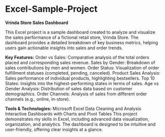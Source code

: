 # Excel-Sample-Project
**Vrinda Store Sales Dashboard**

This Excel project is a sample dashboard created to analyze and visualize the sales performance of a fictional retail store, Vrinda Store. The dashboard provides a detailed breakdown of key business metrics, helping users gain actionable insights into sales and order trends.

**Key Features:**
Order vs Sales: Comparative analysis of the total orders placed and corresponding sales revenue.
Sales by Gender: Breakdown of sales contributions by men and women.
Order Status: Visualization of order fulfillment statuses (completed, pending, canceled).
Product Sales Analysis: Sales performance of individual products, highlighting bestsellers.
Top 10 States: Insights into the highest-performing states in terms of sales.
Age vs Gender Analysis: Distribution of sales data based on customer demographics.
Order Channels: Analysis of sales from different order channels (e.g., online, in-store).

**Tools & Technologies:**
Microsoft Excel
Data Cleaning and Analysis
Interactive Dashboards with Charts and Pivot Tables
This project demonstrates my skills in Excel, including advanced data visualization, organization, and analytics. The dashboard is designed to be intuitive and user-friendly, offering clear insights at a glance.
